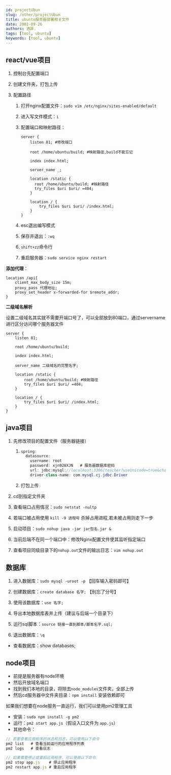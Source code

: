 ```yaml
---
id: projectUbun
slug: /other/projectUbun
title: ubuntu服务器部署相关文件
date: 2002-09-26
authors: 酒辞.
tags: [tool, ubuntu]
keywords: [tool, ubuntu]
---
```


## react/vue项目

1. 控制台先配置端口

2. 创建文件夹，打包上传

3. 配置路径

   1. 打开nginx配置文件：`sudo vim /etc/nginx/sites-enabled/default`

   2. 进入写文件模式：`i`

   3. 配置端口和映射路径：

      ```nginx
      server {
          listen 81; #修改端口
      
          root /home/ubuntu/build; #映射路径,build不能忘记
      
          index index.html;
      
          server_name _;
      
          location /static {
          	root /home/ubuntu/build; #映射路径
          	try_files $uri $uri/ =404;
          }
          
          location / {
              try_files $uri $uri/ /index.html;
          }
      }
      ```

      

   4. esc退出编写模式

   5. 保存并退出：`:wq`
   
   6. `shift+zz`命令行
   
   7. 重启服务器：`sudo service nginx restart`



**添加代理**：

```nginx
location /api{
    client_max_body_size 15m;
    proxy_pass 代理地址;
    proxy_set_header x-forwarded-for $remote_addr;
}
```



**二级域名解析**

设置二级域名其实就不需要开端口号了，可以全部放到80端口，通过servername进行区分访问哪个服务器文件

```nginx
server {
    listen 81; 

    root /home/ubuntu/build;

    index index.html;

    server_name 二级域名的完整名字;

    location /static {
    	root /home/ubuntu/build; #映射路径
    	try_files $uri $uri/ =404;
    }
    
    location / {
        try_files $uri $uri/ /index.html;
    }
}
```





## java项目

1. 先修改项目的配置文件（服务器链接）

   1. ```java
      spring:
        datasource:
          username: root
          password: xjn926XJN	# 服务器数据库密码
          url: jdbc:mysql://localhost:3306/teacher?useUnicode=true&characterEncoding=utf-8
          driver-class-name: com.mysql.cj.jdbc.Driver
      ```

   2. 打包上传

2. cd到指定文件夹

3. 查看端口占用情况：`sudo netstat -nultp`

4. 若端口被占用使用 `kill -9 进程号` 杀掉占用进程,若未被占用则走下一步

5. 启动项目：`sudo nohup java -jar jar包名.jar &`

6. 当前后端不在同一个端口中：修改Nginx配置文件使其监听指定端口

7. 查看项目同级目录下的`nohup.out`文件的输出日志：`vim nohup.out`



## 数据库

1. 进入数据库：`sudo mysql -uroot -p`  【回车输入密码即可】

1. 创建数据库：`create database 名字;`   【别忘了分号】

2. 使用该数据库：`use 名字;`
3. 导出本地数据库表并上传（建议与后端一个目录下）
4. 运行sql脚本：`source 链接一直到脚本/脚本名字.sql; `
5. 退出数据库：`\q`



- 查看数据库：show databases;





## node项目

- 前提是服务器有node环境
- 然后开放域名端口
- 找到我们本地的目录，将除去`node_modules`文件夹，全部上传
- 然后cd服务器中文件夹目录：`npm install` 安装依赖即可



如果我们想要在node服务一直运行，我们可以使用pm2管理工具

- 安装：`sudo npm install -g pm2`
- 运行：`pm2 start app.js`（假设入口文件为 `app.js`）
- 其他命令：

```js
// 若要查看应用程序的状态和日志，可以使用以下命令
pm2 list   # 查看当前运行的应用程序列表
pm2 logs   # 查看日志

// 如果需要停止或重启应用程序，可以使用以下命令
pm2 stop app.js    # 停止应用程序
pm2 restart app.js # 重启应用程序
```


